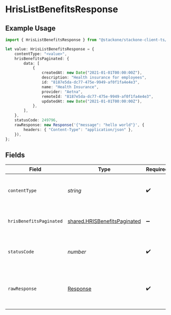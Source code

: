 # HrisListBenefitsResponse

## Example Usage

```typescript
import { HrisListBenefitsResponse } from "@stackone/stackone-client-ts/sdk/models/operations";

let value: HrisListBenefitsResponse = {
    contentType: "<value>",
    hrisBenefitsPaginated: {
        data: [
            {
                createdAt: new Date("2021-01-01T00:00:00Z"),
                description: "Health insurance for employees",
                id: "8187e5da-dc77-475e-9949-af0f1fa4e4e3",
                name: "Health Insurance",
                provider: "Aetna",
                remoteId: "8187e5da-dc77-475e-9949-af0f1fa4e4e3",
                updatedAt: new Date("2021-01-01T00:00:00Z"),
            },
        ],
    },
    statusCode: 249796,
    rawResponse: new Response('{"message": "hello world"}', {
        headers: { "Content-Type": "application/json" },
    }),
};
```

## Fields

| Field                                                                               | Type                                                                                | Required                                                                            | Description                                                                         |
| ----------------------------------------------------------------------------------- | ----------------------------------------------------------------------------------- | ----------------------------------------------------------------------------------- | ----------------------------------------------------------------------------------- |
| `contentType`                                                                       | *string*                                                                            | :heavy_check_mark:                                                                  | HTTP response content type for this operation                                       |
| `hrisBenefitsPaginated`                                                             | [shared.HRISBenefitsPaginated](../../../sdk/models/shared/hrisbenefitspaginated.md) | :heavy_minus_sign:                                                                  | The list of Benefits was retrieved.                                                 |
| `statusCode`                                                                        | *number*                                                                            | :heavy_check_mark:                                                                  | HTTP response status code for this operation                                        |
| `rawResponse`                                                                       | [Response](https://developer.mozilla.org/en-US/docs/Web/API/Response)               | :heavy_check_mark:                                                                  | Raw HTTP response; suitable for custom response parsing                             |